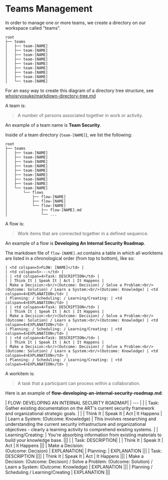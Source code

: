 # Teams Management

In order to manage one or more teams, we create a directory on our workspace called "teams".

```
root
├── teams
│   ├── team-[NAME]
│   ├── team-[NAME]
│   ├── team-[NAME]
│   ├── team-[NAME]
│   ├── team-[NAME]
│   ├── team-[NAME]
│   ├── team-[NAME]
│   ├── team-[NAME]
│   └── team-[NAME]
```

For an easy way to create this diagram of a directory tree structure, see [whoisryosuke/markdown-directory-tree.md](https://gist.github.com/whoisryosuke/813186b07e6c9e4d23593041827a6530)

A team is:

> A number of persons associated together in work or activity.

An example of a team name is **Team Security**.

Inside of a team directory (```team-[NAME]```), we list the following:

```
root
├── teams
│   ├── team-[NAME]
│   ├── team-[NAME]
│   ├── team-[NAME]
│   ├── team-[NAME]
│   ├── team-[NAME]
│   ├── team-[NAME]
│   ├── team-[NAME]
│   ├── team-[NAME]
│   └── team-[NAME]
│       └── flows
│           ├── flow-[NAME]
│           ├── flow-[NAME]
│           └── flow-[NAME]
│               ├── flow-[NAME].md
│               └── ...
```

A flow is: 

> Work items that are connected together in a defined sequence. 

An example of a flow is **Developing An Internal Security Roadmap**.

The markdown file of ```flow-[NAME].md``` contains a table in which all workitems are listed in a chronological order (from top to bottom), like so:

```
| <td colspan=5>FLOW: [NAME]</td> |
| <td colspan=5>---</td> |
| | <td colspan=4>Task: DESCRIPTION</td> |
| | Think It | Speak It | Act | It Happens |
| Make a Decision:<br/>(Outcome: Decision) / Solve a Problem:<br/>(Outcome: Solution) / Learn a System:<br/>(Outcome: Knowledge) | <td colspan=4>EXPLANATION</td> |
| Planning: / Scheduling: / Learning/Creating: | <td colspan=4>EXPLANATION</td> |
| | <td colspan=4>Task: DESCRIPTION</td> |
| | Think It | Speak It | Act | It Happens |
| Make a Decision:<br/>(Outcome: Decision) / Solve a Problem:<br/>(Outcome: Solution) / Learn a System:<br/>(Outcome: Knowledge) | <td colspan=4>EXPLANATION</td> |
| Planning: / Scheduling: / Learning/Creating: | <td colspan=4>EXPLANATION</td> |
| | <td colspan=4>Task: DESCRIPTION</td> |
| | Think It | Speak It | Act | It Happens |
| Make a Decision:<br/>(Outcome: Decision) / Solve a Problem:<br/>(Outcome: Solution) / Learn a System:<br/>(Outcome: Knowledge) | <td colspan=4>EXPLANATION</td> |
| Planning: / Scheduling: / Learning/Creating: | <td colspan=4>EXPLANATION</td> |
```

A workitem is:

> A task that a participant can process within a collaboration.

Here is an example of **flow-developing-an-internal-security-roadmap.md**:

| <td colspan=5>FLOW: DEVELOPING AN INTERNAL SECURITY ROADMAP</td>|
| <td colspan=5>---</td> |
| | <td colspan=4>Task: Gather existing documentation on the ART's current security framework and organizational strategic goals.</td> |
| | Think It | Speak It | Act | It Happens |
| Learn a System: (Outcome: Knowledge) | <td colspan=4>This involves researching and understanding the current security infrastructure and organizational objectives - clearly a learning activity to comprehend existing systems.</td> |
| Learning/Creating: | <td colspan=4>You're absorbing information from existing materials to build your knowledge base. |||
| | <td colspan=4>Task: DESCRIPTION</td>|
| | Think It | Speak It | Act | It Happens |||
| Make a Decision:<br/>(Outcome: Decision) | <td colspan=4>EXPLANATION</td>|
| Planning: | EXPLANATION |||
| Task: DESCRIPTION ||||
| Think It | Speak It | Act | It Happens |||
| Make a Decision: (Outcome: Decision) / Solve a Problem: (Outcome: Solution) / Learn a System: (Outcome: Knowledge) | EXPLANATION |||
| Planning / Scheduling / Learning/Creating | EXPLANATION |||
